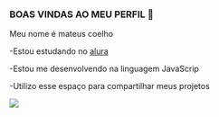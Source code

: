 ### BOAS VINDAS AO MEU PERFIL 👀

Meu nome é mateus coelho

-Estou estudando no [alura](https://www.alura.com.br)

-Estou me desenvolvendo na linguagem JavaScrip

-Utilizo esse espaço para compartilhar meus projetos

![](https://tenor.com/pt-BR/view/senna-mclaren-f1-racing-old-car-gif-25958091)
